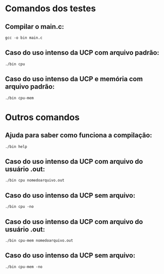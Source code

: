 # Comandos dos testes

## Compilar o main.c:

```alias
gcc -o bin main.c
```

## Caso do uso intenso da UCP com arquivo padrão:

```alias
./bin cpu
```


## Caso do uso intenso da UCP e memória com arquivo padrão:

```alias
./bin cpu-mem
```

# Outros comandos 

## Ajuda para saber como funciona a compilação:

```alias
./bin help
```

## Caso do uso intenso da UCP com arquivo do usuário .out:

```alias
./bin cpu nomedoarquivo.out
```

## Caso do uso intenso da UCP sem arquivo:

```alias
./bin cpu -no
```

## Caso do uso intenso da UCP com arquivo do usuário .out:

```alias
./bin cpu-mem nomedoarquivo.out
```

## Caso do uso intenso da UCP sem arquivo:

```alias
./bin cpu-mem -no
```
